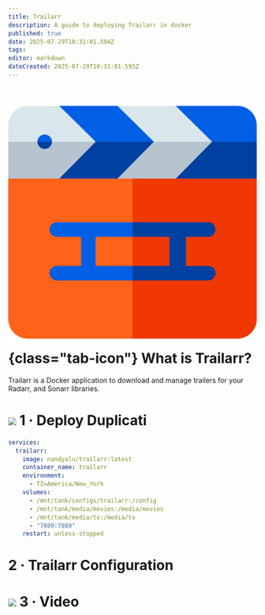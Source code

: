 ```yaml
---
title: Trailarr
description: A guide to deploying Trailarr in docker
published: true
date: 2025-07-29T10:31:01.594Z
tags: 
editor: markdown
dateCreated: 2025-07-29T10:31:01.593Z
---
```


# ![](/trailarr.png){class="tab-icon"} What is Trailarr?
Trailarr is a Docker application to download and manage trailers for your Radarr, and Sonarr libraries.

# <img src="/docker.png" class="tab-icon"> 1 · Deploy Duplicati

```yaml
services:
  trailarr:
    image: nandyalu/trailarr:latest
    container_name: trailarr
    environment:
      - TZ=America/New_York
    volumes:
      - /mnt/tank/configs/trailarr:/config
      - /mnt/tank/media/movies:/media/movies
      - /mnt/tank/media/tv:/media/tv
      - "7889:7889"
    restart: unless-stopped
```

# 2 · Trailarr Configuration




# <img src="/youtube.png" class="tab-icon"> 3 · Video